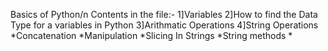 <h>Basics of Python</h>/n
Contents in the file:-
1]Variables
2]How to find the Data Type for a variables in Python
3]Arithmatic Operations
4]String Operations
   *Concatenation
   *Manipulation
   *Slicing In Strings
   *String methods
   *
